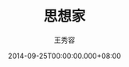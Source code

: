 ---
issue: 89
title: 思想家
author: 王秀容
date: 2014-09-25T00:00:00.000+08:00
topic: 懷想
difficulty: 2
wikidata: Q98095436
wikidata_link: https://www.wikidata.org/wiki/Q98095436
---